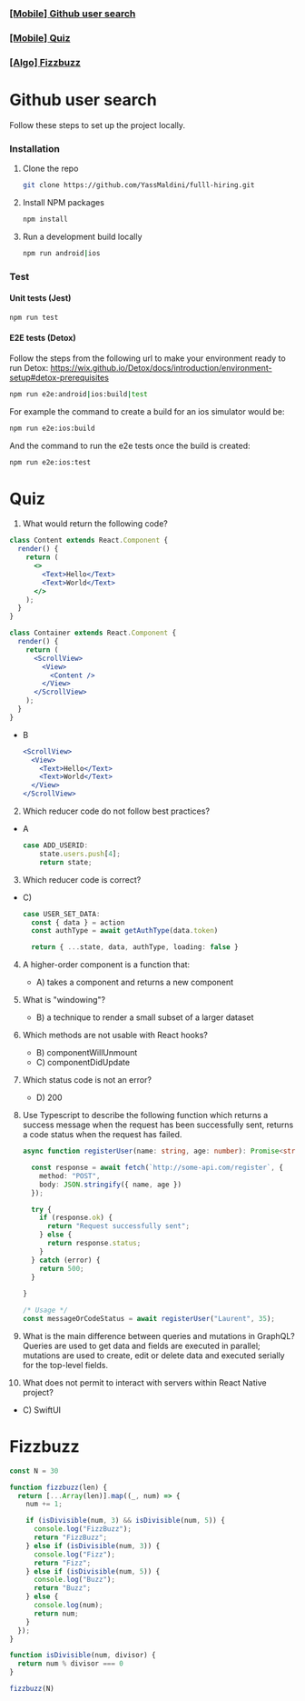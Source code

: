 <h3><a href="#github-user-search">[Mobile] Github user search</a></h3>
<h3><a href="#quiz">[Mobile] Quiz</a></h3>
<h3><a href="#fizzbuzz">[Algo] Fizzbuzz</a></h3>

# Github user search

Follow these steps to set up the project locally.

### Installation

1. Clone the repo
   ```sh
   git clone https://github.com/YassMaldini/fulll-hiring.git
   ```
2. Install NPM packages
   ```sh
   npm install
   ```
3. Run a development build locally
   ```sh
   npm run android|ios
   ```

### Test

#### Unit tests (Jest)

```sh
npm run test
```

#### E2E tests (Detox)

Follow the steps from the following url to make your environment ready to run Detox: https://wix.github.io/Detox/docs/introduction/environment-setup#detox-prerequisites

```sh
npm run e2e:android|ios:build|test
```

For example the command to create a build for an ios simulator would be:

```sh
npm run e2e:ios:build
```

And the command to run the e2e tests once the build is created:

```sh
npm run e2e:ios:test
```

# Quiz

1. What would return the following code?

```jsx
class Content extends React.Component {
  render() {
    return (
      <>
        <Text>Hello</Text>
        <Text>World</Text>
      </>
    );
  }
}

class Container extends React.Component {
  render() {
    return (
      <ScrollView>
        <View>
          <Content />
        </View>
      </ScrollView>
    );
  }
}
```

- B
	```jsx
	<ScrollView>
	  <View>
	    <Text>Hello</Text>
	    <Text>World</Text>
	  </View>
	</ScrollView>
	```

2. Which reducer code do not follow best practices?

- A
	```ts
	case ADD_USERID:
	    state.users.push[4];
	    return state;
	```

3. Which reducer code is correct?

- C) 
	```ts
	case USER_SET_DATA:
	  const { data } = action
	  const authType = await getAuthType(data.token)
	
	  return { ...state, data, authType, loading: false }
	```

4. A higher-order component is a function that:

	- A) takes a component and returns a new component

5. What is "windowing"?

	- B) a technique to render a small subset of a larger dataset

6. Which methods are not usable with React hooks?

	- B) componentWillUnmount
	- C) componentDidUpdate

7. Which status code is not an error?

	- D) 200

8. Use Typescript to describe the following function which returns a success message when the request has been successfully sent, returns a code status when the request has failed.

	```ts
   async function registerUser(name: string, age: number): Promise<string | number> {
    
      const response = await fetch(`http://some-api.com/register`, {
        method: "POST",
        body: JSON.stringify({ name, age })
      });
    
      try {
        if (response.ok) {
          return "Request successfully sent";
        } else {
          return response.status;
        }
      } catch (error) {
        return 500;
      }
  
    }

	/* Usage */ 
	const messageOrCodeStatus = await registerUser("Laurent", 35);
	```

9. What is the main difference between queries and mutations in GraphQL? Queries are used to get data and fields are executed in parallel; mutations are used to create, edit or delete data and executed serially for the top-level fields.

10. What does not permit to interact with servers within React Native project?

- C) SwiftUI

# Fizzbuzz

```js
const N = 30

function fizzbuzz(len) {
  return [...Array(len)].map((_, num) => {
    num += 1;

    if (isDivisible(num, 3) && isDivisible(num, 5)) {
      console.log("FizzBuzz");
      return "FizzBuzz";
    } else if (isDivisible(num, 3)) {
      console.log("Fizz");
      return "Fizz";
    } else if (isDivisible(num, 5)) {
      console.log("Buzz");
      return "Buzz";
    } else {
      console.log(num);
      return num;
    }
  });
}

function isDivisible(num, divisor) {
  return num % divisor === 0
}

fizzbuzz(N)
```

